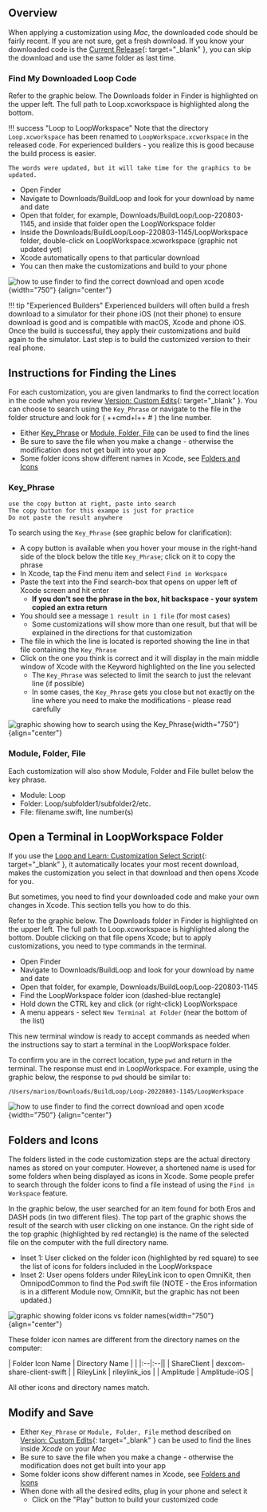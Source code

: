 ## Overview

When applying a customization using *Mac*, the downloaded code should be fairly recent. If you are not sure, get a fresh download. If you know your downloaded code is the [Current Release](../version/releases.md#current-release){: target="_blank" }, you can skip the download and use the same folder as last time.

### Find My Downloaded Loop Code

Refer to the graphic below.  The Downloads folder in Finder is highlighted on the upper left. The full path to Loop.xcworkspace is highlighted along the bottom.

!!! success "Loop to LoopWorkspace"
    Note that the directory `Loop.xcworkspace` has been renamed to `LoopWorkspace.xcworkspace` in the released code. For experienced builders - you realize this is good because the build process is easier.

    The words were updated, but it will take time for the graphics to be updated.

* Open Finder
* Navigate to Downloads/BuildLoop and look for your download by name and date
* Open that folder, for example, Downloads/BuildLoop/Loop-220803-1145, and inside that folder open the LoopWorkspace folder
* Inside the Downloads/BuildLoop/Loop-220803-1145/LoopWorkspace folder, double-click on LoopWorkspace.xcworkspace (graphic not updated yet)
* Xcode automatically opens to that particular download
* You can then make the customizations and build to your phone

![how to use finder to find the correct download and open xcode](img/finding-loopworkspace.svg){width="750"}
{align="center"}

!!! tip "Experienced Builders"
    Experienced builders will often build a fresh download to a simulator for their phone iOS (not their phone) to ensure download is good and is compatible with macOS, Xcode and phone iOS. Once the build is successful, they apply their customizations and build again to the simulator. Last step is to build the customized version to their real phone.

## Instructions for Finding the Lines

For each customization, you are given landmarks to find the correct location in the code when you review [Version: Custom Edits](../version/code-custom-edits.md){: target="_blank" }. You can choose to search using the `Key_Phrase` or navigate to the file in the folder structure and look for ( ++cmd+l++ # ) the line number. 

* Either [Key_Phrase](#key_phrase) or [Module, Folder, File](#module-folder-file)
 can be used to find the lines
* Be sure to save the file when you make a change - otherwise the modification does not get built into your app
* Some folder icons show different names in Xcode, see [Folders and Icons](#folders-and-icons)

### Key_Phrase

``` { .txt .copy title="Example of a Key_Phrase" }
use the copy button at right, paste into search
The copy button for this exampe is just for practice
Do not paste the result anywhere
```

To search using the `Key_Phrase` (see graphic below for clarification):

* A copy button is available when you hover your mouse in the right-hand side of the block below the title `Key_Phrase`;  click on it to copy the phrase
* In Xcode, tap the Find menu item and select `Find in Workspace`
* Paste the text into the Find search-box that opens on upper left of Xcode screen and hit enter
    * **If you don't see the phrase in the box, hit backspace - your system copied an extra return**
* You should see a message `1 result in 1 file` (for most cases)
    * Some customizations will show more than one result, but that will be explained in the directions for that customization
* The file in which the line is located is reported showing the line in that file containing the `Key_Phrase`
* Click on the one you think is correct and it will display in the main middle window of Xcode with the Keyword highlighted on the line you selected
    * The `Key_Phrase` was selected to limit the search to just the relevant line (if possible)
    * In some cases, the `Key_Phrase` gets you close but not exactly on the line where you need to make the modifications - please read carefully

![graphic showing how to search using the Key_Phrase](img/code-custom-xcode-search.svg){width="750"}
{align="center"}

### Module, Folder, File

Each customization will also show Module, Folder and File bullet below the key phrase.

  * Module: Loop
  * Folder: Loop/subfolder1/subfolder2/etc.
  * File: filename.swift, line number(s)

## Open a Terminal in LoopWorkspace Folder

If you use the [Loop and Learn: Customization Select Script](https://www.loopandlearn.org/custom-code){: target="_blank" }, it automatically locates your most recent download, makes the customization you select in that download and then opens Xcode for you.

But sometimes, you need to find your downloaded code and make your own changes in Xcode. This section tells you how to do this.

Refer to the graphic below.  The Downloads folder in Finder is highlighted on the upper left. The full path to Loop.xcworkspace is highlighted along the bottom. Double clicking on that file opens Xcode; but to apply customizations, you need to type commands in the terminal.

* Open Finder
* Navigate to Downloads/BuildLoop and look for your download by name and date
* Open that folder, for example, Downloads/BuildLoop/Loop-220803-1145
* Find the LoopWorkspace folder icon (dashed-blue rectangle)
* Hold down the CTRL key and click (or right-click) LoopWorkspace
* A menu appears - select `New Terminal at Folder` (near the bottom of the list)

This new terminal window is ready to accept commands as needed when the instructions say to start a terminal in the LoopWorkspace folder.

To confirm you are in the correct location, type `pwd` and return in the terminal. The response must end in LoopWorkspace. For example, using the graphic below, the response to `pwd` should be similar to:

`
/Users/marion/Downloads/BuildLoop/Loop-20220803-1145/LoopWorkspace
`

![how to use finder to find the correct download and open xcode](img/finding-loopworkspace.svg){width="750"}
{align="center"}


## Folders and Icons

The folders listed in the code customization steps are the actual directory names as stored on your computer.  However, a shortened name is used for some folders when being displayed as icons in Xcode. Some people prefer to search through the folder icons to find a file instead of using the `Find in Workspace` feature.

In the graphic below, the user searched for an item found for both Eros and DASH pods (in two different files).  The top part of the graphic shows the result of the search with user clicking on one instance.  On the right side of the top graphic (highlighted by red rectangle) is the name of the selected file on the computer with the full directory name.

* Inset 1: User clicked on the folder icon (highlighted by red square) to see the list of icons for folders included in the LoopWorkspace
* Inset 2: User opens folders under RileyLink icon to open OmniKit, then OmnipodCommon to find the Pod.swift file (NOTE - the Eros information is in a different Module now, OmniKit, but the graphic has not been updated.)

![graphic showing folder icons vs folder names](img/xcode-folder-names.svg){width="750"}
{align="center"}

These folder icon names are different from the directory names on the computer:

|  Folder Icon Name |  Directory Name | |
|:--|:--||
| ShareClient | dexcom-share-client-swift | 
| RileyLink | rileylink_ios | 
| Amplitude | Amplitude-iOS | 

All other icons and directory names match.

## Modify and Save

* Either `Key_Phrase` or `Module, Folder, File` method described on [Version: Custom Edits](../version/code-custom-edits.md){: target="_blank" } can be used to find the lines inside *Xcode* on your *Mac*
* Be sure to save the file when you make a change - otherwise the modification does not get built into your app
* Some folder icons show different names in Xcode, see [Folders and Icons](#folders-and-icons)
* When done with all the desired edits, plug in your phone and select it
    * Click on the "Play" button to build your customized code
